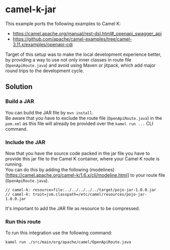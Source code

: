 # camel-k-jar
This example ports the following examples to Camel K:
- https://camel.apache.org/manual/rest-dsl.html#_openapi_swagger_api
- https://github.com/apache/camel-examples/tree/camel-3.11.x/examples/openapi-cdi

Target of this setup was to make the local development experience better,
by providing a way to use not only inner classes in route file (`OpenApiRoute.java`) and avoid using
Maven or jitpack, which add major round trips to the development cycle.

## Solution
### Build a JAR
You can build the JAR file by `mvn install`.  
Be aware that you have to exclude the route file (`OpenApiRoute.java`) in the `pom.xml` as this file will already be provided over the
`kamel run ...` CLI command.

### Include the JAR
Now that you have the source code packed in the jar file you have to provide this jar file to the Camel K container,
where your Camel K route is running.  
You can do this by adding the following (modelines)[https://camel.apache.org/camel-k/1.6.x/cli/modeline.html]
to your route file (`OpenApiRoute.java`).
```
// camel-k: resource=file:../../../../../target/pojo-jar-1.0.0.jar
// camel-k: trait=jvm.classpath=/etc/camel/resources/pojo-jar-1.0.0.jar
```
It's important to add the JAR file as resource to be compressed.

### Run this route
To run this integration use the following command:
```bash
kamel run ./src/main/org/apache/camel/OpenApiRoute.java
```
